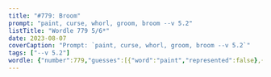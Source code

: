 ```yaml
---
title: "#779: Broom"
prompt: "paint, curse, whorl, groom, broom --v 5.2"
listTitle: "Wordle 779 5/6*"
date: 2023-08-07
coverCaption: "Prompt: `paint, curse, whorl, groom, broom --v 5.2`"
tags: ["--v 5.2"]
wordle: {"number":779,"guesses":[{"word":"paint","represented":false},{"word":"curse","represented":null},{"word":"whorl","represented":null},{"word":"groom","represented":false},{"word":"broom","represented":true}],"yes_count":1}
---
```

